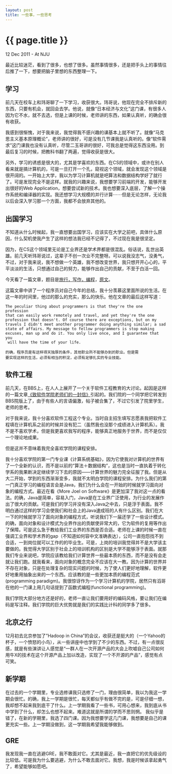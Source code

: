 ```yaml
---
layout: post
title: 一些事，一些思考
---
```


{{ page.title }}
================

<p class="meta">12 Dec 2011 - At NJU</p>

最近比较迷茫，看到了很多，也想了很多。虽然事情很多，还是把手头上的事情往后推了一下，想要把脑子里想的东西整理一下。

学习
----

前几天在校车上和玮哥聊了一下学习，收获很大。玮哥说，他现在完全不排斥新的东西，只要有机会，就回会去学。他说，就像“日本经济与文化”这门课，有很多人因为它不水，就不去选，但是上课的时候，老师讲的东西，如果认真听，的确会很有收获。

我感到很惭愧，对于我来说，我觉得我不感兴趣的课基本上就不听了。就像“马克思主义基本原理概论”，老师讲的很好，可是没有几节课我是认真听的。像“软件需求”这门课我也没有认真听，尽管二玉哥讲的很好，可我总是觉得这东西没用。到最后复习的时候，把教科书翻了两遍，觉得收获是很大。

另外，学习的诱惑是很大的，尤其是学喜欢的东西。在CS的领域中，或许在别人看来就是搞计算机的，可是一旦打开一个孔，窥视这个领域，就会发现这个领域是很开阔的。一开始上大学，我以为学习计算机就是吧算法和数据结构学好了就行了。可是发现完全不是这样。就我的兴趣来说，我想要学习前端的开发，能够开发出很好的Web Application，想要尝试新的技术。我也想要深入底层，了解一个操作系统和编译器的实现。我还想学习大规模的并行计算⋯⋯但是无论怎样，无论我以后会深入学习那一个方面，我都不会放弃其他的。

出国学习
--------

不知道从什么时候起，我一直想要出国学习，应该实在大学之前吧，具体什么原因，什么契机使我产生了这样的想法我已经不记得了，不过现在我是很坚定。

因为，在CS这个领域里无论是工业界还是学术界都是很混乱。俗话说，乱世出英雄。前几天听玮哥说过，这辈子不创一次业不完整呀。可以说我没志气，没勇气，不过，对于我来说，我不想做一个英雄，我不想改变世界，我只想开开心心的，平平淡淡的生活，只想通过自己的努力，能够作出自己的贡献，不至于白活一回。

今天看了一篇文章，题目是[旅行，写作，编程](http://www.aqee.net/traveling-writing-programming/)，[原文](http://alexmaccaw.co.uk/posts/traveling_writing_programming)。

这篇文章中讲了一个程序员对自己今年的总结，我十分羡慕这里面所说的生活。在这一年的时间里，他过的那么的充实，那么的快乐。他在文章的最后这样写道：

    The peculiar thing about programmers is that they're the one profession
    that can easily work remotely and travel, and yet they're the one 
    profession that doesn't. Of course there are exceptions, but on my 
    travels I didn't meet another programmer doing anything similar; a sad 
    state of affairs. My message to fellow programmers is stop making 
    excuses, man up and do it. You only live once, and I guarantee that you
     will have the time of your life.

    的确，程序员是有这样得天独厚的条件，其他职业所不能够办到的职业。但是需
    要实现这样的生活，必须有相当的积淀，必须有足够扎实的专业技能。


软件工程
--------

前几天，在BBS上，在人人上展开了一个关于软件工程教育的大讨论。起因是这样的一篇文章[《致软件学院老师们的一封信》](http://blog.sina.com.cn/s/blog_4dff87120100vvwn.html)引起的。我们院的一个同学把它转发到BBS院版上了，由于有些人的言语偏激，帖子被合集了，不过它引发了院里学生，老师的思考。

对于我来说，我十分喜欢软件工程这个专业。当时自主招生填写志愿表我把软件工程填在计算机系之前的时候并没有犯二（虽然我也没那个成绩进入计算机系）。我不是不喜欢学术，但是我更喜欢我写的程序，能够真正地服务于世界，而不是仅仅一个理论地成果。

但是这并不意味着我完全喜欢学院的课程安排。

我十分喜欢学院的第一门专业课《计算系统基础》，因为它使我对计算机的世界有了一个全新的认识，而不是以前的“算法＋数据结构”，这也是当时一直执着于转化学系的我果断决定继续学习下去的原因——计算世界的魅力完全征服了我。但是从大二开始，学到的东西渐渐变多，我就不太明白学院的课程安排。为什么我们的第一门真正学习的编程语言会是Java，我们为什么会在一开始的时候就学习面向对象的编程方式。最近在看《More Joel on Software》是更加深了我对这一点的看法。的确，Java是简单，容易入门，Java是在工业界广泛使用，为行业的发展作出了很大的贡献。可是我们的学习并没有深入Java之中去，只是浮于表面。我不明白通过这样的学习会使我们和社会上的Java速成班的人有什么区别。我们在大一下的时候就学习了面向对象的编程方式，听说我们下一届还学了一些设计模式。的确，面向对象和设计模式为业界作出的贡献使非常大的，它为软件的复用等作出了保障。可是这么急于教给我们工业界的东西是否合适。老师在上课的时候一直在强调工业界和学术界的gap（不知道如何容中文准确表达），公司一直抱怨找不到合适，一到岗位就可以工作的的毕业生。可是，上岗的培训我觉得并不是大学该主要做的。我觉得大学区别于社会上的培训机构的区别是大学不能够浮于表面。就那我们专业来说吧，学院应该教给我们计算世界一些最本质的东西，而不是没有会走就让我们跑。就我看来，面向对象的概念完全不应该在大一教。因为计算的世界并不存在对象，只是在处理复杂的现实问题的时候，为了使人们更好地理解，软件更好地重用抽象出来的一个东西。应该教的是一些更加本质的编程范式(programming paradigm)。我很惊讶作为一个学习计算机的学院，居然只有滔哥在他的一门课上用几句话提到了函数式编程(functional programming)。

我们学院大部分地方还是好的，老师一直让我们要用好的编码风格，要让我们在编码是写注释。我们学院的巨大优势就是我们的实践比计科的同学多了很多。

北京之行
--------

12月初去北京参加了”Hadoop in China”的会议，收获还是挺大的（一个Yahoo的杯子，一个愤怒的小鸟），从一些讲座中也学到了不少的东西。不过，有一点很反感，就是有些演讲让人感觉是“一群人在一次开源产品的大会上吹嘘自己公司如何用牛X的技术在这个开源产品上加以改造，实现了一个不开源的产品”，感觉有点可笑。

新学期
------

在过去的一个学期里，专业选修课我只选修了一门，理由很简单，我以为我这一学期会很忙。的确，我上一学期是很忙，每天都似乎有做不完的是，可是仔细一想，我却想不起来我到底干了什么。上一学期我看了一些书，可用心想来，我到底从书中学到了什么，却怎么也想不起来。难道这就是所谓的学而不思则惘。
我似乎是错了，在新的学期里，我选了四门课。因为我想要学这几门课，我想要是自己的课更充实一些。上一学期没做到，这一学期我希望我能够做到。

GRE
---

我发现我一直在逃避GRE，我不敢面对它。尤其是最近，我一直把它的优先级设的比较低。可是我为什么要逃避，为什么不敢去面对它。我想，我是时候该拿起勇气了，希望能够如愿吧。

